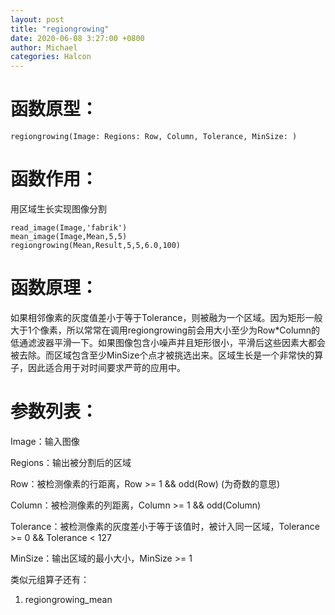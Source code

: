 ```yaml
---
layout: post
title: "regiongrowing"
date: 2020-06-08 3:27:00 +0800
author: Michael
categories: Halcon
---
```


# 函数原型：

	regiongrowing(Image: Regions: Row, Column, Tolerance, MinSize: )

# 函数作用：

用区域生长实现图像分割

	read_image(Image,'fabrik')
	mean_image(Image,Mean,5,5)
	regiongrowing(Mean,Result,5,5,6.0,100)

# 函数原理：

如果相邻像素的灰度值差小于等于Tolerance，则被融为一个区域。因为矩形一般大于1个像素，所以常常在调用regiongrowing前会用大小至少为Row*Column的低通滤波器平滑一下。如果图像包含小噪声并且矩形很小，平滑后这些因素大都会被去除。而区域包含至少MinSize个点才被挑选出来。区域生长是一个非常快的算子，因此适合用于对时间要求严苛的应用中。

# 参数列表：

Image：输入图像

Regions：输出被分割后的区域

Row：被检测像素的行距离，Row >= 1 && odd(Row) (为奇数的意思)

Column：被检测像素的列距离，Column >= 1 && odd(Column)

Tolerance：被检测像素的灰度差小于等于该值时，被计入同一区域，Tolerance >= 0 && Tolerance < 127

MinSize：输出区域的最小大小，MinSize >= 1

类似元组算子还有：

1. regiongrowing_mean